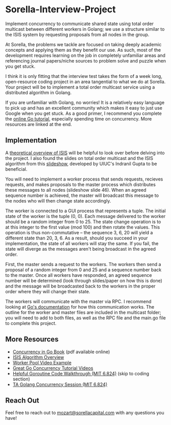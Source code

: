 # Sorella-Interview-Project
Implement concurrency to communicate shared state using total order multicast between different workers in Golang; we use a structure similar to the ISIS system by requesting proposals from all nodes in the group.


At Sorella, the problems we tackle are focused on taking deeply academic concepts and applying them as they benefit our use. As such, most of the development requires learning on the job in completely unfamiliar areas and referencing journal papers/niche sources to problem solve and puzzle when you get stuck.

I think it is only fitting that the interview test takes the form of a week long, open-resource coding project in an area tangential to what we do at Sorella. Your project will be to implement a total order multicast service using a distributed algorithm in Golang.

If you are unfamiliar with Golang, no worries! It is a relatively easy language to pick up and has an excellent community which makes it easy to just use Google when you get stuck. As a good primer, I recommend you complete the [online Go tutorial](https://go.dev/tour/welcome/1), especially spending time on concurrency. More resources are linked at the end.

## Implementation

A [theoretical overview of ISIS](https://www.cs.purdue.edu/homes/bb/cs542-15Spr/Birman-Reliable-Broadcast.pdf) will be helpful to look over before delving into the project. I also found the slides on total order multicast and the ISIS algorithm from this [slideshow](https://courses.grainger.illinois.edu/ece428/sp2021//assets/slides/lect8-after.pdf), developed by UIUC's Indranil Gupta to be beneficial.

You will need to implement a worker process that sends requests, recieves requests, and makes proposals to the master process which distributes these messages to all nodes (slideshow slide 46). When an agreed sequence number is achieved, the master will broadcast this message to the nodes who will then change state accordingly. 

The worker is connected to a GUI process that represents a tuple. The initial state of the worker is the tuple (0, 0). Each message delivered to the worker should be a random integer from 0 to 25. The state change operation is to at this integer to the first value (mod 100) and then rotate the values. This operation is thus non-commutative – the sequence 3, 6, 20 will yield a different state than 20, 3, 6. As a result, should you succeed in your implementation, the state of all workers will stay the same. If you fail, the state will diverge as the messages aren't being broadcast in the agreed order.

First, the master sends a request to the workers. The workers then send a proposal of a random integer from 0 and 25 and a sequence number back to the master. Once all workers have responded, an agreed sequence number will be determined (look through slides/paper on how this is done) and the message will be broadcasted back to the workers in the proper order where they will change their state.

The workers will communicate with the master via RPC. I recommend looking at [Go's documentation](https://pkg.go.dev/net/rpc) for how this communication works. The outline for the worker and master files are included in the multicast folder; you will need to add to both files, as well as the RPC file and the main.go file to complete this project.

## More Resources
* [Concurrency in Go Book](https://www.oreilly.com/library/view/concurrency-in-go/9781491941294/) (pdf available online)
* [ISIS Algorithm Overview](https://studylib.net/doc/7830646/isis-algorithm-for-total-ordering-of-messages)
* [Worker Pool Video Example](https://www.youtube.com/watch?v=1iBj5qVyfQA)
* [Great Go Concurrency Tutorial Videos](https://www.youtube.com/playlist?list=PLsc-VaxfZl4do3Etp_xQ0aQBoC-x5BIgJ)
* [Helpful Goroutine Code Walkthrough (MIT 6.824)](https://www.youtube.com/watch?v=gA4YXUJX7t8&list=PLrw6a1wE39_tb2fErI4-WkMbsvGQk9_UB&index=2) (skip to coding section)
* [TA Golang Concurrency Session (MIT 6.824)](https://www.youtube.com/watch?v=UzzcUS2OHqo&list=PLrw6a1wE39_tb2fErI4-WkMbsvGQk9_UB&index=5)

## Reach Out
Feel free to reach out to mozart@sorellacapital.com with any questions you have!
